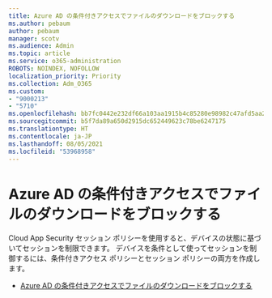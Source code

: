 ```yaml
---
title: Azure AD の条件付きアクセスでファイルのダウンロードをブロックする
ms.author: pebaum
author: pebaum
manager: scotv
ms.audience: Admin
ms.topic: article
ms.service: o365-administration
ROBOTS: NOINDEX, NOFOLLOW
localization_priority: Priority
ms.collection: Adm_O365
ms.custom:
- "9000213"
- "5710"
ms.openlocfilehash: bb7fc0442e232df66a103aa1915b4c85280e98982c47afd5aa2cfbb50136fb0f
ms.sourcegitcommit: b5f7da89a650d2915dc652449623c78be6247175
ms.translationtype: HT
ms.contentlocale: ja-JP
ms.lasthandoff: 08/05/2021
ms.locfileid: "53968958"
---
```

# <a name="block-file-download-with-azure-ad-conditional-access"></a>Azure AD の条件付きアクセスでファイルのダウンロードをブロックする

Cloud App Security セッション ポリシーを使用すると、デバイスの状態に基づいてセッションを制限できます。 デバイスを条件として使ってセッションを制御するには、条件付きアクセス ポリシーとセッション ポリシーの両方を作成します。

- [Azure AD の条件付きアクセスでファイルのダウンロードをブロックする](https://docs.microsoft.com/cloud-app-security/use-case-proxy-block-session-aad#create-a-block-download-policy-for-unmanaged-devices)
